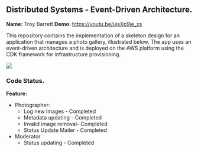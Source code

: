 ## Distributed Systems - Event-Driven Architecture.

__Name:__ Troy Barrett
__Demo__: https://youtu.be/ujsXp9je_xs

This repository contains the implementation of a skeleton design for an application that manages a photo gallery, illustrated below. The app uses an event-driven architecture and is deployed on the AWS platform using the CDK framework for infrastructure provisioning.

![](./images/arch.png)

### Code Status.

__Feature:__
+ Photographer:
  + Log new Images - Completed
  + Metadata updating - Completed
  + Invalid image removal- Completed
  + Status Update Mailer - Completed
+ Moderator
  + Status updating - Completed
